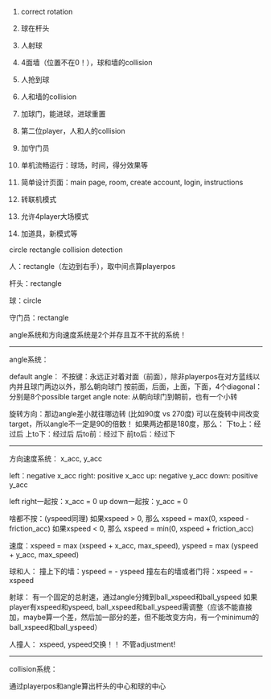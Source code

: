 1. correct rotation
2. 球在杆头
3. 人射球
4. 4面墙（位置不在0！），球和墙的collision
5. 人抢到球
6. 人和墙的collision
7. 加球门，能进球，进球重置
8. 第二位player，人和人的collision
9. 加守门员
10. 单机流畅运行：球场，时间，得分效果等
11. 简单设计页面：main page, room, create account, login, instructions

12. 转联机模式
13. 允许4player大场模式
14. 加道具，新模式等


circle rectangle collision detection

人：rectangle（左边到右手），取中间点算playerpos

杆头：rectangle

球：circle

守门员：rectangle

angle系统和方向速度系统是2个并存且互不干扰的系统！

------------------------------------------------------------------------
angle系统：

default angle：
不按键：永远正对着对面（前面），除非playerpos在对方蓝线以内并且球门两边以外，那么朝向球门
按前面，后面，上面，下面，4个diagonal：分别是8个possible target angle
note: 从朝向球门到朝前，也有一个小转

旋转方向：那边angle差小就往哪边转 (比如90度 vs 270度)
可以在旋转中间改变target，所以angle不一定是90的倍数！
如果两边都是180度，那么：
下to上：经过后
上to下：经过后
后to前：经过下
前to后：经过下

------------------------------------------------------------------------

方向速度系统：
x_acc, y_acc

left：negative x_acc
right: positive x_acc
up: negative y_acc
down: positive y_acc

left right一起按：x_acc = 0
up down一起按：y_acc = 0

啥都不按：(yspeed同理)
如果xspeed > 0, 那么 xspeed = max(0, xspeed - friction_acc)
如果xspeed < 0, 那么 xspeed = min(0, xspeed + friction_acc)

速度：xspeed = max (xspeed + x_acc, max_speed), yspeed = max (yspeed + y_acc, max_speed)

球和人：
撞上下的墙：yspeed = - yspeed
撞左右的墙或者门将：xspeed = - xspeed

射球：
有一个固定的总射速，通过angle分摊到ball_xspeed和ball_yspeed
如果player有xspeed和yspeed, ball_xspeed和ball_yspeed需调整（应该不能直接加，maybe算一个差，然后加一部分的差，但不能改变方向，有一个minimum的ball_xspeed和ball_yspeed）

人撞人：
xspeed, yspeed交换！！
不管adjustment!

------------------------------------------------------------------------
collision系统：

通过playerpos和angle算出杆头的中心和球的中心





